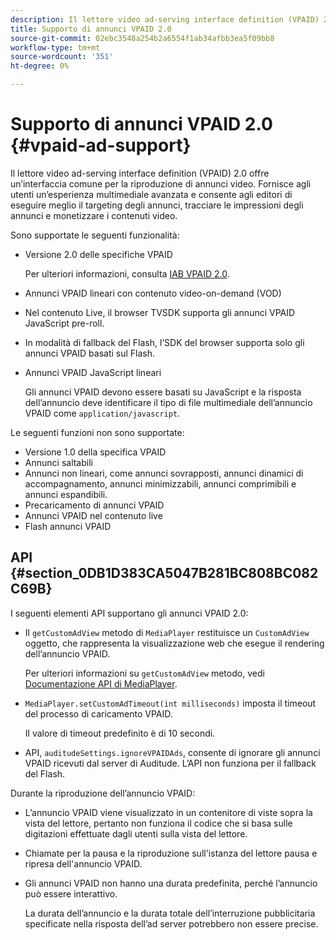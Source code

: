 ```yaml
---
description: Il lettore video ad-serving interface definition (VPAID) 2.0 offre un’interfaccia comune per la riproduzione di annunci video. Fornisce agli utenti un’esperienza multimediale avanzata e consente agli editori di eseguire meglio il targeting degli annunci, tracciare le impressioni degli annunci e monetizzare i contenuti video.
title: Supporto di annunci VPAID 2.0
source-git-commit: 02ebc3548a254b2a6554f1ab34afbb3ea5f09bb8
workflow-type: tm+mt
source-wordcount: '351'
ht-degree: 0%

---
```


# Supporto di annunci VPAID 2.0 {#vpaid-ad-support}

Il lettore video ad-serving interface definition (VPAID) 2.0 offre un’interfaccia comune per la riproduzione di annunci video. Fornisce agli utenti un’esperienza multimediale avanzata e consente agli editori di eseguire meglio il targeting degli annunci, tracciare le impressioni degli annunci e monetizzare i contenuti video.

Sono supportate le seguenti funzionalità:

* Versione 2.0 delle specifiche VPAID

  Per ulteriori informazioni, consulta [IAB VPAID 2.0](https://www.iab.com/guidelines/digital-video-player-ad-interface-definition-vpaid-2-0/).
* Annunci VPAID lineari con contenuto video-on-demand (VOD)
* Nel contenuto Live, il browser TVSDK supporta gli annunci VPAID JavaScript pre-roll.
* In modalità di fallback del Flash, l’SDK del browser supporta solo gli annunci VPAID basati sul Flash.
* Annunci VPAID JavaScript lineari

  Gli annunci VPAID devono essere basati su JavaScript e la risposta dell’annuncio deve identificare il tipo di file multimediale dell’annuncio VPAID come `application/javascript`.

Le seguenti funzioni non sono supportate:

* Versione 1.0 della specifica VPAID
* Annunci saltabili
* Annunci non lineari, come annunci sovrapposti, annunci dinamici di accompagnamento, annunci minimizzabili, annunci comprimibili e annunci espandibili.
* Precaricamento di annunci VPAID
* Annunci VPAID nel contenuto live
* Flash annunci VPAID

## API {#section_0DB1D383CA5047B281BC808BC082C69B}

I seguenti elementi API supportano gli annunci VPAID 2.0:

* Il `getCustomAdView` metodo di `MediaPlayer` restituisce un `CustomAdView` oggetto, che rappresenta la visualizzazione web che esegue il rendering dell’annuncio VPAID.

  Per ulteriori informazioni su `getCustomAdView` metodo, vedi [Documentazione API di MediaPlayer](https://help.adobe.com/en_US/primetime/api/psdk/browser_tvsdk/AdobePSDK.MediaPlayer.html).

* `MediaPlayer.setCustomAdTimeout(int milliseconds)` imposta il timeout del processo di caricamento VPAID.

  Il valore di timeout predefinito è di 10 secondi.

* API, `auditudeSettings.ignoreVPAIDAds`, consente di ignorare gli annunci VPAID ricevuti dal server di Auditude. L’API non funziona per il fallback del Flash.

Durante la riproduzione dell’annuncio VPAID:

* L’annuncio VPAID viene visualizzato in un contenitore di viste sopra la vista del lettore, pertanto non funziona il codice che si basa sulle digitazioni effettuate dagli utenti sulla vista del lettore.
* Chiamate per la pausa e la riproduzione sull&#39;istanza del lettore pausa e ripresa dell&#39;annuncio VPAID.
* Gli annunci VPAID non hanno una durata predefinita, perché l’annuncio può essere interattivo.

  La durata dell’annuncio e la durata totale dell’interruzione pubblicitaria specificate nella risposta dell’ad server potrebbero non essere precise.
